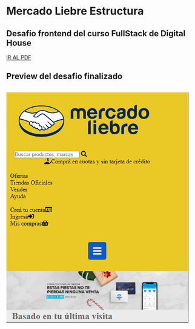# Mercado Liebre Estructura

## Desafio frontend del curso FullStack de Digital House

<a href="https://github.com/Kaiael24/Mercado_Liebre-Estilos/blob/master/Desafio/MercadoLiebre_II.pdf">IR AL PDF</a>

<h2>Preview del desafio finalizado<h2>

<img src="https://github.com/Kaiael24/Mercado_Liebre-Estilos/blob/master/public/images/desafio.png">
